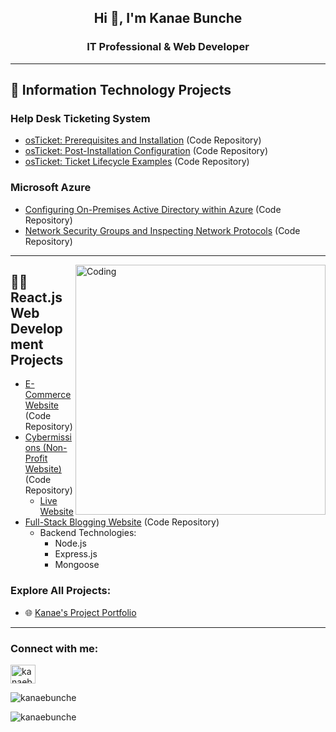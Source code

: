 <h2 align="center">Hi 👋, I'm Kanae Bunche</h2>
<h3 align="center">IT Professional & Web Developer</h3>

---

<h2>📂 Information Technology Projects</h2>

### Help Desk Ticketing System
- [osTicket: Prerequisites and Installation](https://github.com/KanaeBunche/osticket-prereqs) (Code Repository)
- [osTicket: Post-Installation Configuration](https://github.com/KanaeBunche/post-install-config) (Code Repository)
- [osTicket: Ticket Lifecycle Examples](https://github.com/KanaeBunche/ticket-lifecycle) (Code Repository)

### Microsoft Azure
- [Configuring On-Premises Active Directory within Azure](https://github.com/KanaeBunche/configure-ad) (Code Repository)
- [Network Security Groups and Inspecting Network Protocols](https://github.com/KanaeBunche/network-protocols) (Code Repository)

---

<img align="right" alt="Coding" width="400" src="https://cdn-media-1.freecodecamp.org/code-radio/Saron3.gif">

<h2>👨‍💻 React.js Web Development Projects</h2>

- [E-Commerce Website](https://github.com/KanaeBunche/E-Commerance) (Code Repository)
- [Cybermissions (Non-Profit Website)](https://github.com/KanaeBunche/cybermissions.org) (Code Repository)
  - [Live Website](https://www.cybermissions.org)
- [Full-Stack Blogging Website](https://github.com/KanaeBunche/Blogging) (Code Repository)
  - Backend Technologies:
    - Node.js
    - Express.js
    - Mongoose

### Explore All Projects:
- 🌐 [Kanae's Project Portfolio](https://magical-biscuit-e7e30d.netlify.app/)

---

<h3 align="left">Connect with me:</h3>
<p align="left">


<a href="https://linkedin.com/in/kanaebunche" target="blank"><img align="center" src="https://raw.githubusercontent.com/rahuldkjain/github-profile-readme-generator/master/src/images/icons/Social/linked-in-alt.svg" alt="kanaebunche" height="30" width="40" /></a>



<p><img align="center" src="https://github-readme-stats.vercel.app/api/top-langs?username=kanaebunche&show_icons=true&locale=en&layout=compact" alt="kanaebunche" /></p>

<p><img align="center" src="https://github-readme-streak-stats.herokuapp.com/?user=kanaebunche&" alt="kanaebunche" /></p>
